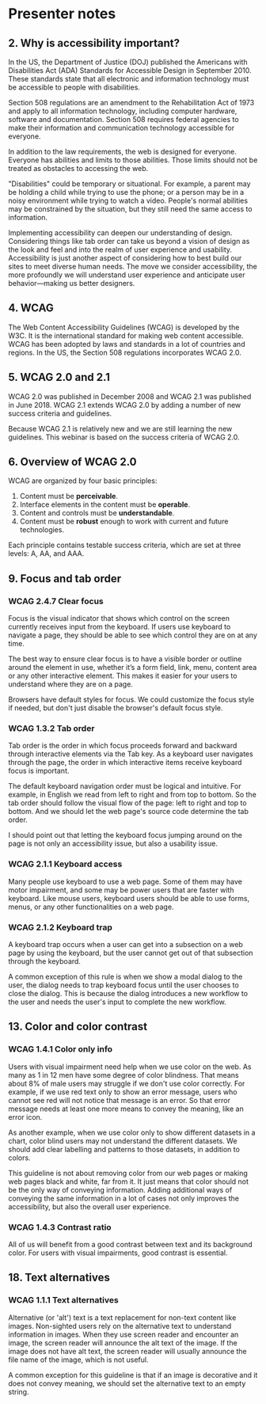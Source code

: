 # Presenter notes

## 2. Why is accessibility important?

In the US, the Department of Justice (DOJ) published the Americans with Disabilities Act (ADA) Standards for Accessible Design in September 2010. These standards state that all electronic and information technology must be accessible to people with disabilities.

Section 508 regulations are an amendment to the Rehabilitation Act of 1973 and apply to all information technology, including computer hardware, software and documentation. Section 508 requires federal agencies to make their information and communication technology accessible for everyone.

In addition to the law requirements, the web is designed for everyone. Everyone has abilities and limits to those abilities. Those limits should not be treated as obstacles to accessing the web.

"Disabilities" could be temporary or situational. For example, a parent may be holding a child while trying to use the phone; or a person may be in a noisy environment while trying to watch a video. People's normal abilities may be constrained by the situation, but they still need the same access to information.

Implementing accessibility can deepen our understanding of design. Considering things like tab order can take us beyond a vision of design as the look and feel and into the realm of user experience and usability. Accessibility is just another aspect of considering how to best build our sites to meet diverse human needs. The move we consider accessibility, the more profoundly we will understand user experience and anticipate user behavior—making us better designers.

## 4. WCAG

The Web Content Accessibility Guidelines (WCAG) is developed by the W3C. It is the international standard for making web content accessible. WCAG has been adopted by laws and standards in a lot of countries and regions. In the US, the Section 508 regulations incorporates WCAG 2.0.

## 5. WCAG 2.0 and 2.1

WCAG 2.0 was published in December 2008 and WCAG 2.1 was published in June 2018. WCAG 2.1 extends WCAG 2.0 by adding a number of new success criteria and guidelines.

Because WCAG 2.1 is relatively new and we are still learning the new guidelines. This webinar is based on the success criteria of WCAG 2.0.

## 6. Overview of WCAG 2.0

WCAG are organized by four basic principles:

1. Content must be **perceivable**.
2. Interface elements in the content must be **operable**.
3. Content and controls must be **understandable**.
4. Content must be **robust** enough to work with current and future technologies.

Each principle contains testable success criteria, which are set at three levels: A, AA, and AAA.

## 9. Focus and tab order

### WCAG 2.4.7 Clear focus

Focus is the visual indicator that shows which control on the screen currently receives input from the keyboard. If users use keyboard to navigate a page, they should be able to see which control they are on at any time.

The best way to ensure clear focus is to have a visible border or outline around the element in use, whether it’s a form field, link, menu, content area or any other interactive element. This makes it easier for your users to understand where they are on a page.

Browsers have default styles for focus. We could customize the focus style if needed, but don't just disable the browser's default focus style.

### WCAG 1.3.2 Tab order

Tab order is the order in which focus proceeds forward and backward through interactive elements via the Tab key. As a keyboard user navigates through the page, the order in which interactive items receive keyboard focus is important.

The default keyboard navigation order must be logical and intuitive. For example, in English we read from left to right and from top to bottom. So the tab order should follow the visual flow of the page: left to right and top to bottom. And we should let the web page's source code determine the tab order.

I should point out that letting the keyboard focus jumping around on the page is not only an accessibility issue, but also a usability issue.

### WCAG 2.1.1 Keyboard access

Many people use keyboard to use a web page. Some of them may have motor impairment, and some may be power users that are faster with keyboard. Like mouse users, keyboard users should be able to use forms, menus, or any other functionalities on a web page.

### WCAG 2.1.2 Keyboard trap

A keyboard trap occurs when a user can get into a subsection on a web page by using the keyboard, but the user cannot get out of that subsection through the keyboard.

A common exception of this rule is when we show a modal dialog to the user, the dialog needs to trap keyboard focus until the user chooses to close the dialog. This is because the dialog introduces a new workflow to the user and needs the user's input to complete the new workflow.

## 13. Color and color contrast

### WCAG 1.4.1 Color only info

Users with visual impairment need help when we use color on the web. As many as 1 in 12 men have some degree of color blindness. That means about 8% of male users may struggle if we don't use color correctly. For example, if we use red text only to show an error message, users who cannot see red will not notice that message is an error. So that error message needs at least one more means to convey the meaning, like an error icon.

As another example, when we use color only to show different datasets in a chart, color blind users may not understand the different datasets. We should add clear labelling and patterns to those datasets, in addition to colors.

This guideline is not about removing color from our web pages or making web pages black and white, far from it. It just means that color should not be the only way of conveying information. Adding additional ways of conveying the same information in a lot of cases not only improves the accessibility, but also the overall user experience.

### WCAG 1.4.3 Contrast ratio

All of us will benefit from a good contrast between text and its background color. For users with visual impairments, good contrast is essential.

## 18. Text alternatives

### WCAG 1.1.1 Text alternatives

Alternative (or 'alt') text is a text replacement for non-text content like images. Non-sighted users rely on the alternative text to understand information in images. When they use screen reader and encounter an image, the screen reader will announce the alt text of the image. If the image does not have alt text, the screen reader will usually announce the file name of the image, which is not useful.

A common exception for this guideline is that if an image is decorative and it does not convey meaning, we should set the alternative text to an empty string.